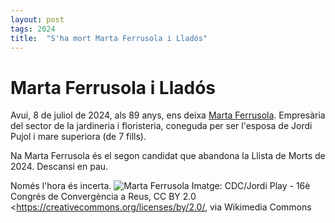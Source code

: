 ```yaml
---
layout: post
tags: 2024 
title:  "S'ha mort Marta Ferrusola i Lladós"
---
```

# Marta Ferrusola i Lladós

Avui, 8 de juliol de 2024, als 89 anys, ens deixa [Marta Ferrusola](https://ca.wikipedia.org/wiki/Marta_Ferrusola_i_Llad%C3%B3s). Empresària del sector de la jardineria i floristeria, coneguda per ser l'esposa de Jordi Pujol i mare superiora (de 7 fills).

Na Marta Ferrusola és el segon candidat que abandona la Llista de Morts de 2024. Descansi en pau.

Només l'hora és incerta.
![Marta Ferrusola](https://github.com/llistademorts/llistademorts/assets/96840785/3044b59c-9778-4d2d-bfe7-848d5d1f866f)
Imatge: CDC/Jordi Play - 16è Congrés de Convergència a Reus, CC BY 2.0 <https://creativecommons.org/licenses/by/2.0/, via Wikimedia Commons
